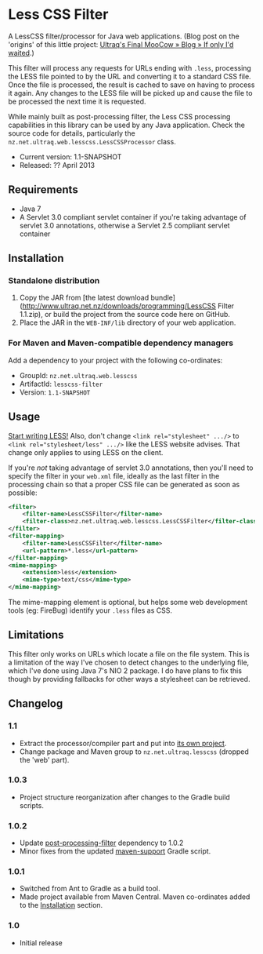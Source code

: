
Less CSS Filter
===============

A LessCSS filter/processor for Java web applications.  (Blog post on the
'origins' of this little project: [Ultraq's Final MooCow &raquo; Blog &raquo; If only I'd waited](http://www.ultraq.net.nz/blog/IfOnlyIdWaited).)

This filter will process any requests for URLs ending with `.less`, processing
the LESS file pointed to by the URL and converting it to a standard CSS file.
Once the file is processed, the result is cached to save on having to process it
again.  Any changes to the LESS file will be picked up and cause the file to be
processed the next time it is requested.

While mainly built as post-processing filter, the Less CSS processing
capabilities in this library can be used by any Java application.  Check the
source code for details, particularly the `nz.net.ultraq.web.lesscss.LessCSSProcessor`
class.

 - Current version: 1.1-SNAPSHOT
 - Released: ?? April 2013


Requirements
------------

 - Java 7
 - A Servlet 3.0 compliant servlet container if you're taking advantage of
   servlet 3.0 annotations, otherwise a Servlet 2.5 compliant servlet container


Installation
------------

### Standalone distribution
1. Copy the JAR from [the latest download bundle](http://www.ultraq.net.nz/downloads/programming/LessCSS Filter 1.1.zip),
   or build the project from the source code here on GitHub.
2. Place the JAR in the `WEB-INF/lib` directory of your web application.

### For Maven and Maven-compatible dependency managers
Add a dependency to your project with the following co-ordinates:

 - GroupId: `nz.net.ultraq.web.lesscss`
 - ArtifactId: `lesscss-filter`
 - Version: `1.1-SNAPSHOT`


Usage
-----

[Start writing LESS!](http://lesscss.org/)  Also, don't change `<link rel="stylesheet" .../>`
to `<link rel="stylesheet/less" .../>` like the LESS website advises.  That
change only applies to using LESS on the client.

If you're _not_ taking advantage of servlet 3.0 annotations, then you'll need to
specify the filter in your `web.xml` file, ideally as the last filter in the
processing chain so that a proper CSS file can be generated as soon as possible:

```xml
<filter>
	<filter-name>LessCSSFilter</filter-name>
	<filter-class>nz.net.ultraq.web.lesscss.LessCSSFilter</filter-class>
</filter>
<filter-mapping>
	<filter-name>LessCSSFilter</filter-name>
	<url-pattern>*.less</url-pattern>
</filter-mapping>
<mime-mapping>
	<extension>less</extension>
	<mime-type>text/css</mime-type>
</mime-mapping>
```

The mime-mapping element is optional, but helps some web development tools (eg:
FireBug) identify your `.less` files as CSS.


Limitations
-----------

This filter only works on URLs which locate a file on the file system.  This is
a limitation of the way I've chosen to detect changes to the underlying file,
which I've done using Java 7's NIO 2 package.  I do have plans to fix this
though by providing fallbacks for other ways a stylesheet can be retrieved.


Changelog
---------

### 1.1
 - Extract the processor/compiler part and put into [its own project](https://github.com/ultraq/lesscss-compiler).
 - Change package and Maven group to `nz.net.ultraq.lesscss` (dropped the 'web'
   part).

### 1.0.3
 - Project structure reorganization after changes to the Gradle build
   scripts.

### 1.0.2
 - Update [post-processing-filter](https://github.com/ultraq/post-processing-filter)
   dependency to 1.0.2
 - Minor fixes from the updated [maven-support](https://github.com/ultraq/gradle-support)
   Gradle script.

### 1.0.1
 - Switched from Ant to Gradle as a build tool.
 - Made project available from Maven Central.  Maven co-ordinates added to the
   [Installation](#installation) section.

### 1.0
 - Initial release

